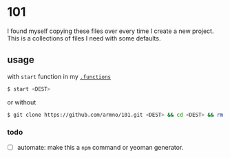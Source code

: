 # 101

I found myself copying these files over every time I create a new project.
This is a collections of files I need with some defaults.

## usage

with `start` function in my [`.functions`](https://github.com/armno/dotfiles/blob/master/.functions#L13)

```sh
$ start <DEST>
```

or without

```sh
$ git clone https://github.com/armno/101.git <DEST> && cd <DEST> && rm -rf .git
```

### todo

- [ ] automate: make this a `npm` command or yeoman generator.
